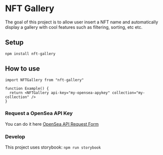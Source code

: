 # NFT Gallery

The goal of this project is to allow user insert a NFT name and automatically display a gallery with cool features such as filtering, sorting, etc etc.

## Setup

`npm install nft-gallery`

## How to use

```
import NFTGallery from "nft-gallery"

function Example() {
  return <NFTGallery api-key="my-opensea-apykey" collection="my-collection" />
}
```

### Request a OpenSea API Key

You can do it here <a href="https://docs.opensea.io/reference/request-an-api-key" target="_blank">OpenSea API Request Form</a>

### Develop

This project uses storybook:
`npm run storybook`

